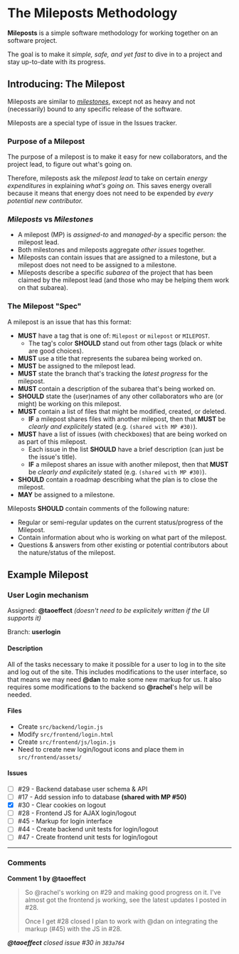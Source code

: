 # The Mileposts Methodology

**Mileposts** is a simple software methodology for working together on an software project.

The goal is to make it _simple, safe, and yet fast_ to dive in to a project and stay up-to-date with its progress.

## Introducing: The Milepost

Mileposts are similar to _[milestones](https://guides.github.com/features/issues/#filtering)_, except not as heavy and not (necessarily) bound to any specific release of the software.

Mileposts are a special type of issue in the Issues tracker.

### Purpose of a Milepost

The purpose of a milepost is to make it easy for new collaborators, and the project lead, to figure out what's going on.

Therefore, mileposts ask the _milepost lead_ to take on certain _energy expenditures_ in explaining _what's going on._ This saves energy overall because it means that energy does not need to be expended by _every potential new contributor._

### _Mileposts_ vs _Milestones_

- A milepost (MP) is _assigned-to_ and _managed-by_ a specific person: the milepost lead.
- Both milestones and mileposts aggregate _other issues_ together.
- Mileposts can contain issues that are assigned to a milestone, but a milepost does not need to be assigned to a milestone.
- Mileposts describe a specific _subarea_ of the project that has been claimed by the milepost lead (and those who may be helping them work on that subarea).

### The Milepost "Spec"

A milepost is an issue that has this format:

- **MUST** have a tag that is one of: `Milepost` or `milepost` or `MILEPOST`.
  - The tag's color **SHOULD** stand out from other tags (black or white are good choices).
- **MUST** use a title that represents the subarea being worked on.
- **MUST** be assigned to the milepost lead.
- **MUST** state the branch that's tracking the _latest progress_ for the milepost.
- **MUST** contain a description of the subarea that's being worked on.
- **SHOULD** state the (user)names of any other collaborators who are (or might) be working on this milepost.
- **MUST** contain a list of files that might be modified, created, or deleted.
  - **IF** a milepost shares files with another milepost, then that **MUST** be _clearly and explicitely_ stated (e.g. `(shared with MP #30)`).
- **MUST** have a list of issues (with checkboxes) that are being worked on as part of this milepost.
  - Each issue in the list **SHOULD** have a brief description (can just be the issue's title).
  - **IF** a milepost shares an issue with another milepost, then that **MUST** be _clearly and explicitely_ stated (e.g. `(shared with MP #30)`).
- **SHOULD** contain a roadmap describing what the plan is to close the milepost.
- **MAY** be assigned to a milestone.

Mileposts **SHOULD** contain comments of the following nature:

- Regular or semi-regular updates on the current status/progress of the Milepost.
- Contain information about who is working on what part of the milepost.
- Questions & answers from other existing or potential contributors about the nature/status of the milepost.

## Example Milepost

### User Login mechanism

Assigned: **@taoeffect** _(doesn't need to be explicitely written if the UI supports it)_

Branch: **userlogin**

#### Description

All of the tasks necessary to make it possible for a user to log in to the site and log out of the site. This includes modifications to the user interface, so that means we may need **@dan** to make some new markup for us. It also requires some modifications to the backend so **@rachel**'s help will be needed.

#### Files

- Create `src/backend/login.js`
- Modify `src/frontend/login.html`
- Create `src/frontend/js/login.js`
- Need to create new login/logout icons and place them in `src/frontend/assets/`

#### Issues

- [ ] #29 - Backend database user schema & API
- [ ] #17 - Add session info to database **(shared with MP #50)**
- [x] #30 - Clear cookies on logout
- [ ] #28 - Frontend JS for AJAX login/logout
- [ ] #45 - Markup for login interface
- [ ] #44 - Create backend unit tests for login/logout
- [ ] #47 - Create frontend unit tests for login/logout

------------

### Comments

**Comment 1 by @taoeffect**

> So @rachel's working on #29 and making good progress on it. I've almost got the frontend js working, see the latest updates I posted in #28.
>
> Once I get #28 closed I plan to work with @dan on integrating the markup (#45) with the JS in #28.

_**@taoeffect** closed issue #30 in `383a764`_
